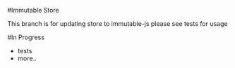 #Immutable Store

This branch is for updating store to immutable-js
please see tests for usage

#In Progress

- tests
- more..
